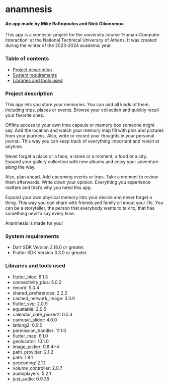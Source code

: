 # anamnesis
#### An app made by Mike Raftopoulos and Nick Oikonomou
This app is a semester project for the university course 'Human-Computer Interaction' at the National Technical University of Athens. It was created during the winter of the 2023-2024 academic year.

### Table of contents

- [Project description](#project-description)
- [System requirements](#system-requirements)
- [Libraries and tools used](#libraries-and-tools-used)

### Project description

This app lets you store your memories. You can add all kinds of them, including trips, places or events. Browse your collection and quickly recall your favorite ones.
            
Offline access to your own time capsule or memory box someone might say. Add the location and watch your memory map fill with pins and pictures from your journeys. Also, write or record your thoughts in your personal journal. This way you can keep track of everything important and revisit at anytime.

Never forget a place or a face, a name or a moment, a food or a city. Expand your gallery collection with new albums and enjoy your adventure along the way.

Also, plan ahead. Add upcoming events or trips. Take a moment to review them afterwards. Write down your opinion. Everything you experience matters and that’s why you need this app.

Expand your own physical memory into your device and never forget a thing. This way you can share with friends and family all about your life. You can be a storyteller, the person that everybody wants to talk to, that has something new to say every time.

Anamnesis is made for you!

### System requirements

- Dart SDK Version 2.18.0 or greater.
- Flutter SDK Version 3.3.0 or greater.

### Libraries and tools used

- flutter_bloc: 8.1.3
- connectivity_plus: 5.0.2
- record: 5.0.4
- shared_preferences: 2.2.2
- cached_network_image: 3.3.0
- flutter_svg: 2.0.9
- equatable: 2.0.5
- calendar_date_picker2: 0.5.3
- carousel_slider: 4.0.0
- latlong2: 0.9.0
- permission_handler: 11.1.0
- flutter_map: 6.1.0
- geolocator: 10.1.0
- image_picker: 0.8.4+4
- path_provider: 2.1.2
- path: 1.8.1
- geocoding: 2.1.1
- volume_controller: 2.0.7
- audioplayers: 5.2.1
- just_audio: 0.9.36
